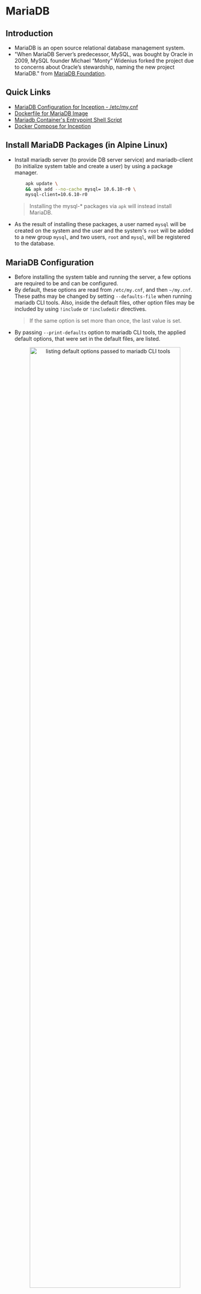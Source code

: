 # MariaDB

## Introduction
- MariaDB is an open source relational database management system.
- "When MariaDB Server’s predecessor, MySQL, was bought by Oracle in 2009, MySQL founder Michael “Monty” Widenius forked the project due to concerns about Oracle’s stewardship, naming the new project MariaDB." from [MariaDB Foundation](https://mariadb.org/en/).

## Quick Links
  - [MariaDB Configuration for Inception - /etc/my.cnf](../../srcs/services/mariadb/configs/my.cnf)
  - [Dockerfile for MariaDB Image](../../srcs/services/mariadb/Dockerfile)
  - [Mariadb Container's Entrypoint Shell Script](../../srcs/services/mariadb/db_entrypoint.sh)
  - [Docker Compose for Inception](../../srcs/docker-compose.yml)

## Install MariaDB Packages (in Alpine Linux)
- Install mariadb server (to provide DB server service) and mariadb-client (to initialize system table and create a user) by using a package manager.
	```bash
		apk update \
		&& apk add --no-cache mysql= 10.6.10-r0 \
		mysql-client=10.6.10-r0
	```
	> Installing the mysql-* packages via `apk` will instead install MariaDB.
- As the result of installing these packages, a user named `mysql` will be created on the system and the user and the system's `root` will be added to a new group `mysql`, and two users, `root` and `mysql`, will be registered to the database.

## MariaDB Configuration
- Before installing the system table and running the server, a few options are required to be and can be configured.
- By default, these options are read from `/etc/my.cnf`, and then `~/my.cnf`. These paths may be changed by setting `--defaults-file` when running mariadb CLI tools. Also, inside the default files, other option files may be included by using `!include` or `!includedir` directives.
  > If the same option is set more than once, the last value is set.
- By passing `--print-defaults` option to mariadb CLI tools, the applied default options, that were set in the default files, are listed.
  <figure>
      <p align="center">
        <img src="../assets/services/mariadb/print_defaults.png" alt="listing default options passed to mariadb CLI tools" style="width: 100%; height: 80%; ">
      </p>
  </figure>
- Following `my.cnf` was applied to this project. Meaning of some important options will be explained in the following sub-section.
  ```text
    # This group is read both both by the client and the server
    # use it for options that affect everything
    [client-server]
    socket=/tmp/mysql.sock
    port=3306

    # This group is read by the server
    [mysqld]
    bind-address=172.18.0.2

    # Directory where to find the mysqld binary from
    basedir=/usr

    # Directory where you want to put your data
    datadir=/var/lib/mysql

    # Enable logging by default to help find problems
    general-log

    # Disabling symbolic-links is recommended to prevent assorted security risks
    symbolic-links=0
  ```
### (Some) Mariadb Server System Variables
- `skip-networking`
  - **Commandline**: `--skip-networking`
  - A boolean value, and if set to 0, the server does not listen to TCP/IP connections.
- `socket`
  - **Commandline**: `--socket=name`
  - The name of the socket file used for local client connections. In Alpine Linux, the default value is set to `/run/mysqld/mysqld.sock`.
  - If the same error as the image below occurs, create the parent directory of the socket's path and set appropriate permissions.
    <figure>
      <p align="center">
        <img src="../assets/services/mariadb/socket_name_error.png" alt="socket name related error" style="width: 80%; height: 80%; ">
      </p>
    </figure>
- `port`
  - **Commandline**: `--port=#, -P`
  - Port to listen for TCP/IP connections, also via which the client and the server will communicate.
- `bind-address`
  - **Commandline**: `--bind-address=addr`
  - By default, the server listens for all addresses, by specifying the address, bind the TCP/IP socket to listen for only a ceratin IP address/range of addresses.
- `basedir`
  - **Commandline**: `--basedir=path or -b path`
  - Path to the MariaDB installation directory.
- `datadir`
  - **Commandline**: `--datadir=path or -h path`
  - Directory where the data will be stored.
- For further details, refer to [the full list](https://mariadb.com/kb/en/server-system-variables/).


## Setting Up the System Table
- Run `mariadb-install-db --user=mysql` to initialize system table according to a configuration provided by `/etc/my.cnf`.
- As the result, in the path specified by `datadir` option in `/etc/my.cnf`, system tables are installed. In case of this project, `datadir` is set to `/var/lib/mysql`.
- Note that it is not recommended to run `mariadbd` (DB server) as the system's root user. By doing so, any user with the FILE privilege can create or modify resources on the server as root. That is why `--user` flag is set to `mysql` for both `mariadb-install-db` and `mariadbd`.
  <figure>
    <p align="center">
      <img src="../assets/services/mariadb/server_run_by_mysql.png" alt="--user=mysql option effect" style="width: 80%; height: 80%; ">
    </p>
  </figure> 
- As per the image below, the system table is owned by the user that ran `mariadb-install-db` script. If the user that runs `mariadbd` does not have permissions to this data, starting the server will fail.
  <figure>
      <p align="center">
        <img src="../assets/services/mariadb/system_table_owner.png" alt="system table ownership" style="width: 80%; height: 80%; ">
      </p>
  </figure>
- If the system table is already there, running `mariadb-install-db` runs `mariadb-upgrade` instead, which is a tool that checks and updates tables to the latest version.

## Starting the Server
- Now the server must be ready to run! Run mariadb server by executing `mariadbd` with the `--user=mysql` option.
  - Executing `mariadbd` manually is a way to start the server daemon in the context of containerized environment, where there is no init system. However, if there is an init system such as `systemd` or `Open RC`, the server can be started by using the system dependent init system interface (e.g. `service mariadb start` in case of `systemd` based systems).
- When the server needs to be started manually, MariaDB recommends running `mariadbd-safe` instead of `maraidbd`. It is a wrapper that starts the database server with some extra safety features, such as automatically restarting the server when it crashes.
  - However, in this project, `mariadbd-safe` was not used for the script sets a signal handler to ignore `SIGTERM`. This causes a problem because `docker stop` terminates containers by sending `SIGTERM`. Once `mariadbd-safe` receives SIGTERM from the host, it will not pass the signal to its child process `mariadbd`. After waiting for a certain amount of time (10 seconds by default), `dockerd` will send `SIGKILL` to forcefully terminate the container and the database server will lose its chance to gracefully shutdown its process. Below are demonstrations.
    - `mariadbd` executes its shutdown procedure once it receives `SIGTERM`.
      <figure>
        <p align="center">
          <img src="../assets/services/mariadb/sigterm_mariadbd.png" alt="graceful shutdown when SIGTERM is sent to mariadbd" style="width: 100%; height: 80%; ">
        </p>
      </figure>
    - `mariadbd-safe` ignores `SIGTERM`.
      <figure>
        <p align="center">
          <img src="../assets/services/mariadb/sigterm_mariadbd_safe.png" alt="SIGTERM is ignored by mariadbd-safe" style="width: 100%; height: 80%; ">
        </p>
      </figure>
  - For such a reason, `mariadbd-safe` is not used and *"restart on crash"* requirement is met by Docker Compose's `restart` service-level attribute.


## Allowing Remote Client Access
- By default, the host that is running the mariadb server accesses it via unix domain socket. - - In order to allow remote client access, the server's TCP socket needs to be bound to (an) IP address(es) and a port.
- By disabling `skip-networking`, and setting `bind-address` and `port`'s values to the desired `host:port` values will make the server listen to the `host:port`.
- After running the server, privileges must be granted to an `user@host(remote host from which the user will access the server`.
- In this project, `inception@${wordpress container's IP address}` is created and is granted all privileges, so that the wordpress application may access the database remotely as `inception`. The user, `inception`, can access the databse remotely **only** from the wordpress container.
  ```SQL
    CREATE USER IF NOT EXISTS 'inception'@$'{WP_IP_ADDRESS}';
	GRANT ALL PRIVILEGES ON *.* TO 'inception'@$'{WP_IP_ADDRESS}` IDENTIFIED BY ${PASSWD};
  ```

## Healthcheck and Process Control
- `mariadb-admin` is an administration program for the mysqld daemon. It supports following features:
  - Monitor processlist
  - Get usage statics and variables
  - Create/drop databases
  - Flush logs, statistics and tables
  - Kill running queries
  - Shutdown the server
  - Start/stop replicas
  - Check if the server is alive (ping)
  ```bash
    mariadb-admin [options] command [command-arg] [command [command-arg]] ...
  ```
- Lists of commands and options are defined in [this link](https://mariadb.com/kb/en/mysqladmin/).
- `mariadb-admin ping` returns 0 if the server is alive, or 1 if it is not. This command can be used to check the database's health.
  - In the [entrypoint shell script](../../srcs/services/mariadb/db_entrypoint.sh), the command was used with `--wait=.5 --connect-timeout=10` options to repeat the check every .5 seconds for 10 seconds until the server is up, so that user creation and grant setting may not be queried to the server that is still in boot up process.

## References
- [wiki.alpinelinux.org. (n.d.). MariaDB - Alpine Linux. [online]](https://wiki.alpinelinux.org/wiki/MariaDB)
- [MariaDB KnowledgeBase. (n.d.). Running mysqld as root. [online]](https://mariadb.com/kb/en/running-mysqld-as-root/)
- [MariaDB KnowledgeBase. (n.d.). Configuring MariaDB with Option Files. [online]](https://mariadb.com/kb/en/configuring-mariadb-with-option-files/)
- [MariaDB KnowledgeBase. (n.d.). Server System Variables. [online]](https://mariadb.com/kb/en/server-system-variables/)
- [MariaDB KnowledgeBase. (n.d.). mysqladmin. [online]](https://mariadb.com/kb/en/mysqladmin/)
- [MariaDB KnowledgeBase. (n.d.). Configuring MariaDB for Remote Client Access. [online]](https://mariadb.com/kb/en/configuring-mariadb-for-remote-client-access/)
- [MariaDB KnowledgeBase. (n.d.). CREATE USER. [online]](https://mariadb.com/kb/en/create-user/)
- [MariaDB KnowledgeBase. (n.d.). GRANT. [online]](https://mariadb.com/kb/en/grant/)